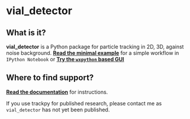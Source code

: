 vial_detector
=======

What is it?
-----------

**vial_detector** is a Python package for particle tracking in 2D, 3D, against noise background.
**[Read the minimal example](http://nbviewer.ipython.org/github/ctzhu/vial_detector/blob/master/examples/Workflow_example.ipynb)** for a simple workflow in `IPython Notebook` or **[Try the `wxpython` based GUI](https://github.com/ctzhu/vial_detector/blob/master/examples/vial_detector_gui.py)**

Where to find support?
-------------

[**Read the documentation**](https://github.com/ctzhu/vial_detector/blob/master/doc/Guide.txt) for instructions.

If you use trackpy for published research, please contact me as `vial_detector` has not yet been published.
